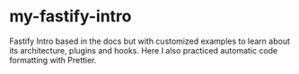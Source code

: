# my-fastify-intro
Fastify Intro based in the docs but with customized examples to learn about its architecture, plugins and hooks. Here I also practiced automatic code formatting with Prettier.
